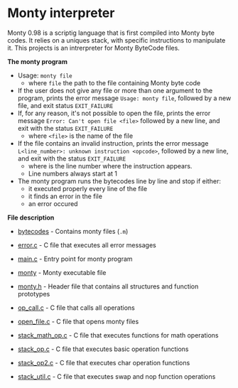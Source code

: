 # Monty interpreter

Monty 0.98 is a scriptig language that is first compiled into Monty byte codes. It relies on a uniques stack, with specific instructions to manipulate it. This projects is an intrerpreter for Monty ByteCode files.

**The monty program**

- Usage: `monty file`
  - where `file` the path to the file containing Monty byte code
- If the user does not give any  file or more than one argument to the program, prints the error message `Usage: monty file`, followed by a new file, and exit status `EXIT_FAILURE`
- If, for any reason, it's not possible to open the file, prints the error message `Error: Can't open file <file>` followed by a new line, and exit with the status `EXIT_FAILURE`
  - where `<file>` is the name of the file
- If the file contains an invalid instruction, prints the error message `L<line_number>: unknown instruction <opcode>`, followed by a new line, and exit with the status `EXIT_FAILURE`
  - where is the line number where the instruction appears.
  - Line numbers always start at 1
- The monty program runs the bytecodes line by line and stop if either:
  - it executed properly every line of the file
  - it finds an error in the file
  - an error occured

**File description**

- [bytecodes](https://github.com/KristiSeraj/monty/tree/main/bytecodes) - Contains monty files (`.m`) 

- [error.c](https://github.com/KristiSeraj/monty/blob/main/error.c) - C file that executes all error messages

- [main.c](https://github.com/KristiSeraj/monty/blob/main/main.c) - Entry point for monty program

- [monty](https://github.com/KristiSeraj/monty/blob/main/monty) - Monty executable file 

- [monty.h](https://github.com/KristiSeraj/monty/blob/main/monty.h) - Header file that contains all structures and function prototypes

- [op_call.c](https://github.com/KristiSeraj/monty/blob/main/op_call.c) - C file that calls all operations

- [open_file.c](https://github.com/KristiSeraj/monty/blob/main/open_file.c) - C file that opens monty files

- [stack_math_op.c](https://github.com/KristiSeraj/monty/blob/main/stack_math_op.c) -  C file that executes functions for math operations

- [stack_op.c](https://github.com/KristiSeraj/monty/blob/main/stack_op.c) - C file that executes basic operation functions

- [stack_op2.c](https://github.com/KristiSeraj/monty/blob/main/stack_op2.c) - C file that executes char operation functions

- [stack_util.c](https://github.com/KristiSeraj/monty/blob/main/stack_util.c) - C file that executes swap and nop function operations
